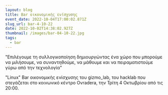 ```yaml
---
layout: blog
title: Bar οικονομικής ενίσχυσης
event_date: 2022-10-04T17:00:02.871Z
slug_url: bar-4-10-22
date: 2022-10-02T14:38:02.927Z
thumbnail: /images/bar-04-10-22.jpg
tags:
  - bar
---
```

"Επιλέγουμε τη συλλογικοποίηση δημιουργώντας ένα χώρο που μπορούμε να μιλήσουμε, να συναντηθούμε, να μάθουμε και να πειραματιστούμε γύρω από την τεχνολογία"

"Linux" Bar οικονομικής ενίσχυσης του gizmo_lab, του hacklab που στεγάζεται στο κοινωνικό κέντρο Ovradera, την Τρίτη 4 Οκτωβρίου από τις 20:00.